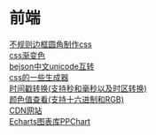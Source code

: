 # 前端
<a href="https://9elements.github.io/fancy-border-radius/">不规则边框圆角制作css</a><br>
<a href="https://cssgradient.io/">css渐变色</a><br>
<a href="https://www.bejson.com/convert/unicode_chinese/">bejson中文unicode互转</a><br>
<a href="https://www.cssportal.com/css-animated-text-generator/">css的一些生成器</a><br>
<a href="https://tool.lu/timestamp/">时间戳转换(支持秒和毫秒以及时区转换)</a><br>
<a href="https://eng.m.fontke.com/tool/rgb/A12861/">颜色值查看(支持十六进制和RGB)</a><br>
<a href="https://www.jsdelivr.com/">CDN网站</a><br>
<a href="https://ppchart.com/#/">Echarts图表库PPChart</a><br>
